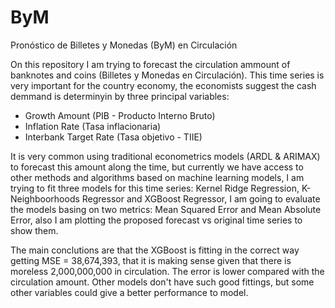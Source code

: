 # ByM
Pronóstico de Billetes y Monedas (ByM) en Circulación

On this repository I am trying to forecast the circulation ammount of banknotes and coins (Billetes y Monedas en Circulación). This time series is very important for the country economy, the economists suggest the cash demmand is determinyin by three principal variables:

- Growth Amount (PIB - Producto Interno Bruto)
- Inflation Rate (Tasa inflacionaria)
- Interbank Target Rate (Tasa objetivo - TIIE)

It is very common using traditional econometrics models (ARDL & ARIMAX) to forecast this amount along the time, but currently we have access to other methods and algorithms based on machine learning models, I am trying to fit three models for this time series: Kernel Ridge Regression, K-Neighboorhoods Regressor and XGBoost Regressor, I am going to evaluate the models basing on two metrics: Mean Squared Error and Mean Absolute Error, also I am plotting the proposed forecast vs original time series to show them.

The main conclutions are that the XGBoost is fitting in the correct way getting MSE = 38,674,393, that it is making sense given that there is moreless 2,000,000,000 in circulation. The error is lower compared with the circulation amount. Other models don't have such good fittings, but some other variables could give a better performance to model.
